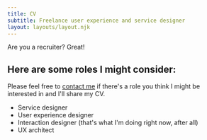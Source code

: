 ```yaml
---
title: CV
subtitle: Freelance user experience and service designer
layout: layouts/layout.njk
---
```


Are you a recruiter? Great!

<h2 class="h4">
	Here are some roles I might consider:
</h2>

Please feel free to <a href="contact">contact me</a> if there's a role you think I might be interested in and I'll share my CV.

- Service designer
- User experience designer
- Interaction designer (that's what I'm doing right now, after all)
- UX architect